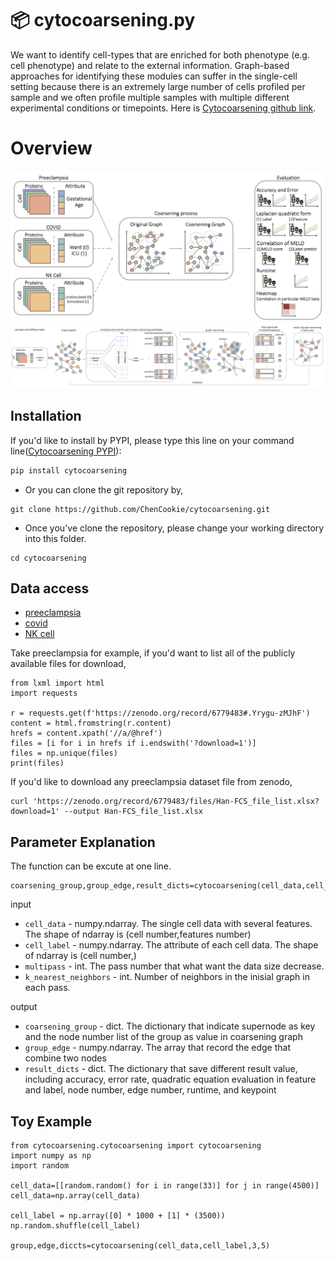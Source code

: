📦 cytocoarsening.py
=======================

We want to identify cell-types that are enriched for both phenotype (e.g. cell phenotype) and relate to the external information. Graph-based approaches for identifying these modules can suffer in the single-cell setting because there is an extremely large number of cells profiled per sample and we often profile multiple samples with multiple different experimental conditions or timepoints. Here is [Cytocoarsening github link](https://github.com/ChenCookie/cytocoarsening).

Overview
=======================

![](https://github.com/ChenCookie/cytocoarsening/blob/main/doc/intuitive_coarsening_illustration.jpg)
![](https://github.com/ChenCookie/cytocoarsening/blob/main/doc/Cytocoarsening.png)

Installation
-----
If you'd like to install by PYPI, please type this line on your command line([Cytocoarsening PYPI](https://pypi.org/project/cytocoarsening/)):

```bash
pip install cytocoarsening
```

* Or you can clone the git repository by, 

```
git clone https://github.com/ChenCookie/cytocoarsening.git
```

* Once you've clone the repository, please change your working directory into this folder.

```
cd cytocoarsening
```

Data access
--------------

-   [preeclampsia](https://zenodo.org/record/6779483#.Yrygu-zMJhF)
-   [covid](https://zenodo.org/record/6780354#.Yryxg-zMJhE)
-   [NK cell](https://zenodo.org/record/6780417#.Yry12-zMJhE)

Take preeclampsia for example, if you'd want to list all of the publicly available files for download,
```
from lxml import html
import requests

r = requests.get(f'https://zenodo.org/record/6779483#.Yrygu-zMJhF')
content = html.fromstring(r.content)
hrefs = content.xpath('//a/@href')
files = [i for i in hrefs if i.endswith('?download=1')]
files = np.unique(files)
print(files)
```
If you'd like to download any  preeclampsia dataset file from zenodo,
```
curl 'https://zenodo.org/record/6779483/files/Han-FCS_file_list.xlsx?download=1' --output Han-FCS_file_list.xlsx
```

Parameter Explanation
--------------
The function can be excute at one line.
```
coarsening_group,group_edge,result_dicts=cytocoarsening(cell_data,cell_label,multipass,k_nearest_neighbors)
```
input
* `cell_data` - numpy.ndarray. The single cell data with several features. The shape of ndarray is (cell number,features number)
* `cell_label` - numpy.ndarray. The attribute of each cell data. The shape of ndarray is (cell number,)
* `multipass` - int. The pass number that what want the data size decrease.
* `k_nearest_neighbors` - int. Number of neighbors in the inisial graph in each pass.

output
* `coarsening_group` - dict. The dictionary that indicate supernode as key and the node number list of the group as value in coarsening graph
* `group_edge` - numpy.ndarray. The array that record the edge that combine two nodes
* `result_dicts` - dict. The dictionary that save different result value, including accuracy, error rate, quadratic equation evaluation in feature and label, node number, edge number, runtime, and keypoint 

Toy Example
--------------

```
from cytocoarsening.cytocoarsening import cytocoarsening
import numpy as np
import random

cell_data=[[random.random() for i in range(33)] for j in range(4500)]
cell_data=np.array(cell_data)

cell_label = np.array([0] * 1000 + [1] * (3500))
np.random.shuffle(cell_label)

group,edge,diccts=cytocoarsening(cell_data,cell_label,3,5)
```
